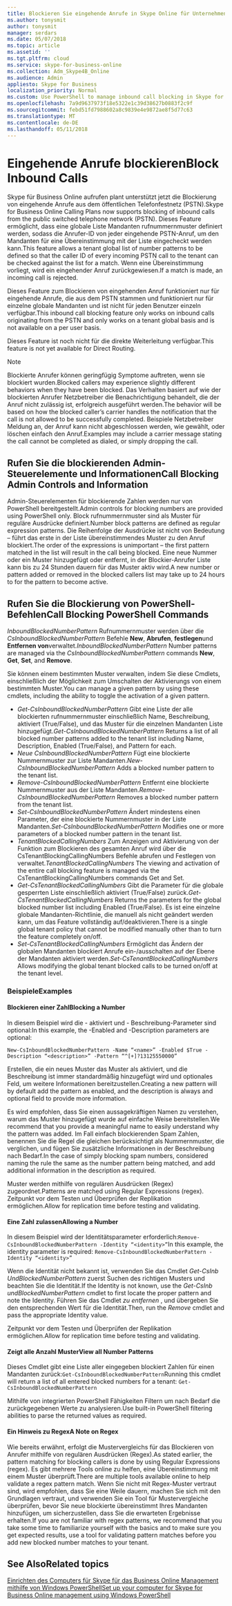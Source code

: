 ```yaml
---
title: Blockieren Sie eingehende Anrufe in Skype Online für Unternehmen
ms.author: tonysmit
author: tonysmit
manager: serdars
ms.date: 05/07/2018
ms.topic: article
ms.assetid: ''
ms.tgt.pltfrm: cloud
ms.service: skype-for-business-online
ms.collection: Adm_Skype4B_Online
ms.audience: Admin
appliesto: Skype for Business
localization_priority: Normal
ms.custom: Use PowerShell to manage inbound call blocking in Skype for Business Online.
ms.openlocfilehash: 7a9d9637973f18e5322e1c39d38627b0883f2c9f
ms.sourcegitcommit: febd51fd7988602a8c9839e4e9872ae8f5d77c63
ms.translationtype: MT
ms.contentlocale: de-DE
ms.lasthandoff: 05/11/2018
---
```

 # <a name="block-inbound-calls"></a><span data-ttu-id="42ad9-102">Eingehende Anrufe blockieren</span><span class="sxs-lookup"><span data-stu-id="42ad9-102">Block Inbound Calls</span></span>

<span data-ttu-id="42ad9-103">Skype für Business Online aufrufen plant unterstützt jetzt die Blockierung von eingehende Anrufe aus dem öffentlichen Telefonfestnetz (PSTN).</span><span class="sxs-lookup"><span data-stu-id="42ad9-103">Skype for Business Online Calling Plans now supports blocking of inbound calls from the public switched telephone network (PSTN).</span></span> <span data-ttu-id="42ad9-104">Dieses Feature ermöglicht, dass eine globale Liste Mandanten rufnummernmuster definiert werden, sodass die Anrufer-ID von jeder eingehende PSTN-Anruf, um den Mandanten für eine Übereinstimmung mit der Liste eingecheckt werden kann.</span><span class="sxs-lookup"><span data-stu-id="42ad9-104">This feature allows a tenant global list of number patterns to be defined so that the caller ID of every incoming PSTN call to the tenant can be checked against the list for a match.</span></span> <span data-ttu-id="42ad9-105">Wenn eine Übereinstimmung vorliegt, wird ein eingehender Anruf zurückgewiesen.</span><span class="sxs-lookup"><span data-stu-id="42ad9-105">If a match is made, an incoming call is rejected.</span></span> 

<span data-ttu-id="42ad9-106">Dieses Feature zum Blockieren von eingehenden Anruf funktioniert nur für eingehende Anrufe, die aus dem PSTN stammen und funktioniert nur für einzelne globale Mandanten und ist nicht für jeden Benutzer einzeln verfügbar.</span><span class="sxs-lookup"><span data-stu-id="42ad9-106">This inbound call blocking feature only works on inbound calls originating from the PSTN and only works on a tenant global basis and is not available on a per user basis.</span></span>

<span data-ttu-id="42ad9-107">Dieses Feature ist noch nicht für die direkte Weiterleitung verfügbar.</span><span class="sxs-lookup"><span data-stu-id="42ad9-107">This feature is not yet available for Direct Routing.</span></span>

>[!NOTE]
 <span data-ttu-id="42ad9-108">Blockierte Anrufer können geringfügig Symptome auftreten, wenn sie blockiert wurden.</span><span class="sxs-lookup"><span data-stu-id="42ad9-108">Blocked callers may experience slightly different behaviors when they have been blocked.</span></span> <span data-ttu-id="42ad9-109">Das Verhalten basiert auf wie der blockierten Anrufer Netzbetreiber die Benachrichtigung behandelt, die der Anruf nicht zulässig ist, erfolgreich ausgeführt werden.</span><span class="sxs-lookup"><span data-stu-id="42ad9-109">The behavior will be based on how the blocked caller’s carrier handles the notification that the call is not allowed to be successfully completed.</span></span> <span data-ttu-id="42ad9-110">Beispiele Netzbetreiber Meldung an, der Anruf kann nicht abgeschlossen werden, wie gewählt, oder löschen einfach den Anruf.</span><span class="sxs-lookup"><span data-stu-id="42ad9-110">Examples may include a carrier message stating the call cannot be completed as dialed, or simply dropping the call.</span></span>

## <a name="call-blocking-admin-controls-and-information"></a><span data-ttu-id="42ad9-111">Rufen Sie die blockierenden Admin-Steuerelemente und Informationen</span><span class="sxs-lookup"><span data-stu-id="42ad9-111">Call Blocking Admin Controls and Information</span></span>
<span data-ttu-id="42ad9-112">Admin-Steuerelementen für blockierende Zahlen werden nur von PowerShell bereitgestellt.</span><span class="sxs-lookup"><span data-stu-id="42ad9-112">Admin controls for blocking numbers are provided using PowerShell only.</span></span> <span data-ttu-id="42ad9-113">Block rufnummernmuster sind als Muster für reguläre Ausdrücke definiert.</span><span class="sxs-lookup"><span data-stu-id="42ad9-113">Number block patterns are defined as regular expression patterns.</span></span> <span data-ttu-id="42ad9-114">Die Reihenfolge der Ausdrücke ist nicht von Bedeutung – führt das erste in der Liste übereinstimmendes Muster zu den Anruf blockiert.</span><span class="sxs-lookup"><span data-stu-id="42ad9-114">The order of the expressions is unimportant – the first pattern matched in the list will result in the call being blocked.</span></span> <span data-ttu-id="42ad9-115">Eine neue Nummer oder ein Muster hinzugefügt oder entfernt, in der Blockier-Anrufer Liste kann bis zu 24 Stunden dauern für das Muster aktiv wird.</span><span class="sxs-lookup"><span data-stu-id="42ad9-115">A new number or pattern added or removed in the blocked callers list may take up to 24 hours to for the pattern to become active.</span></span>
## <a name="call-blocking-powershell-commands"></a><span data-ttu-id="42ad9-116">Rufen Sie die Blockierung von PowerShell-Befehlen</span><span class="sxs-lookup"><span data-stu-id="42ad9-116">Call Blocking PowerShell Commands</span></span>

<span data-ttu-id="42ad9-117">*InboundBlockedNumberPattern* Rufnummernmuster werden über die *CsInboundBlockedNumberPattern* Befehle **New**, **Abrufen**, **festlegen**und **Entfernen von**verwaltet.</span><span class="sxs-lookup"><span data-stu-id="42ad9-117">*InboundBlockedNumberPattern* Number patterns are managed via the *CsInboundBlockedNumberPattern* commands **New**, **Get**, **Set**, and **Remove**.</span></span>  

<span data-ttu-id="42ad9-118">Sie können einem bestimmten Muster verwalten, indem Sie diese Cmdlets, einschließlich der Möglichkeit zum Umschalten der Aktivierungs von einem bestimmten Muster.</span><span class="sxs-lookup"><span data-stu-id="42ad9-118">You can manage a given pattern by using these cmdlets, including the ability to toggle the activation of a given pattern.</span></span>
- <span data-ttu-id="42ad9-119">*Get-CsInboundBlockedNumberPattern* Gibt eine Liste der alle blockierten rufnummernmuster einschließlich Name, Beschreibung, aktiviert (True/False), und das Muster für die einzelnen Mandanten Liste hinzugefügt.</span><span class="sxs-lookup"><span data-stu-id="42ad9-119">*Get-CsInboundBlockedNumberPattern* Returns a list of all blocked number patterns added to the tenant list including Name, Description, Enabled (True/False), and Pattern for each.</span></span>
- <span data-ttu-id="42ad9-120">*Neue CsInboundBlockedNumberPattern* Fügt eine blockierte Nummernmuster zur Liste Mandanten.</span><span class="sxs-lookup"><span data-stu-id="42ad9-120">*New-CsInboundBlockedNumberPattern* Adds a blocked number pattern to the tenant list.</span></span>
- <span data-ttu-id="42ad9-121">*Remove-CsInboundBlockedNumberPattern* Entfernt eine blockierte Nummernmuster aus der Liste Mandanten.</span><span class="sxs-lookup"><span data-stu-id="42ad9-121">*Remove-CsInboundBlockedNumberPattern* Removes a blocked number pattern from the tenant list.</span></span>
- <span data-ttu-id="42ad9-122">*Set-CsInboundBlockedNumberPattern* Ändert mindestens einen Parameter, der eine blockierte Nummernmuster in der Liste Mandanten.</span><span class="sxs-lookup"><span data-stu-id="42ad9-122">*Set-CsInboundBlockedNumberPattern* Modifies one or more parameters of a blocked number pattern in the tenant list.</span></span>
- <span data-ttu-id="42ad9-123">*TenantBlockedCallingNumbers* Zum Anzeigen und Aktivierung von der Funktion zum Blockieren des gesamten Anruf wird über die CsTenantBlockingCallingNumbers Befehle abrufen und Festlegen von verwaltet.</span><span class="sxs-lookup"><span data-stu-id="42ad9-123">*TenantBlockedCallingNumbers* The viewing and activation of the entire call blocking feature is managed via the CsTenantBlockingCallingNumbers commands Get and Set.</span></span> 
- <span data-ttu-id="42ad9-124">*Get-CsTenantBlockedCallingNumbers* Gibt die Parameter für die globale gesperrten Liste einschließlich aktiviert (True/False) zurück.</span><span class="sxs-lookup"><span data-stu-id="42ad9-124">*Get-CsTenantBlockedCallingNumbers* Returns the parameters for the global blocked number list including Enabled (True/False).</span></span> <span data-ttu-id="42ad9-125">Es ist eine einzelne globale Mandanten-Richtlinie, die manuell als nicht geändert werden kann, um das Feature vollständig auf/deaktivieren.</span><span class="sxs-lookup"><span data-stu-id="42ad9-125">There is a single global tenant policy that cannot be modified manually other than to turn the feature completely on/off.</span></span>
- <span data-ttu-id="42ad9-126">*Set-CsTenantBlockedCallingNumbers* Ermöglicht das Ändern der globalen Mandanten blockiert Anrufe ein-/ausschalten auf der Ebene der Mandanten aktiviert werden.</span><span class="sxs-lookup"><span data-stu-id="42ad9-126">*Set-CsTenantBlockedCallingNumbers* Allows modifying the global tenant blocked calls to be turned on/off at the tenant level.</span></span>

### <a name="examples"></a><span data-ttu-id="42ad9-127">Beispiele</span><span class="sxs-lookup"><span data-stu-id="42ad9-127">Examples</span></span>
#### <a name="blocking-a-number"></a><span data-ttu-id="42ad9-128">Blockieren einer Zahl</span><span class="sxs-lookup"><span data-stu-id="42ad9-128">Blocking a Number</span></span>

<span data-ttu-id="42ad9-129">In diesem Beispiel wird die - aktiviert und - Beschreibung-Parameter sind optional:</span><span class="sxs-lookup"><span data-stu-id="42ad9-129">In this example, the -Enabled and -Description parameters are optional:</span></span>

`New-CsInboundBlockedNumberPattern -Name “<name>” -Enabled $True -Description “<description>” -Pattern “^[+]?13125550000”`

 <span data-ttu-id="42ad9-130">Erstellen, die ein neues Muster das Muster als aktiviert, und die Beschreibung ist immer standardmäßig hinzugefügt wird und optionales Feld, um weitere Informationen bereitzustellen.</span><span class="sxs-lookup"><span data-stu-id="42ad9-130">Creating a new pattern will by default add the pattern as enabled, and the description is always and optional field to provide more information.</span></span> 

<span data-ttu-id="42ad9-131">Es wird empfohlen, dass Sie einen aussagekräftigen Namen zu verstehen, warum das Muster hinzugefügt wurde auf einfache Weise bereitstellen.</span><span class="sxs-lookup"><span data-stu-id="42ad9-131">We recommend that you provide a meaningful name to easily understand why the pattern was added.</span></span> <span data-ttu-id="42ad9-132">Im Fall einfach blockierenden Spam Zahlen, benennen Sie die Regel die gleichen berücksichtigt als Nummernmuster, die verglichen, und fügen Sie zusätzliche Informationen in der Beschreibung nach Bedarf.</span><span class="sxs-lookup"><span data-stu-id="42ad9-132">In the case of simply blocking spam numbers, considered naming the rule the same as the number pattern being matched, and add additional information in the description as required.</span></span>

<span data-ttu-id="42ad9-133">Muster werden mithilfe von regulären Ausdrücken (Regex) zugeordnet.</span><span class="sxs-lookup"><span data-stu-id="42ad9-133">Patterns are matched using Regular Expressions (regex).</span></span> <span data-ttu-id="42ad9-134">Zeitpunkt vor dem Testen und Überprüfen der Replikation ermöglichen.</span><span class="sxs-lookup"><span data-stu-id="42ad9-134">Allow for replication time before testing and validating.</span></span>

#### <a name="allowing-a-number"></a><span data-ttu-id="42ad9-135">Eine Zahl zulassen</span><span class="sxs-lookup"><span data-stu-id="42ad9-135">Allowing a Number</span></span>

<span data-ttu-id="42ad9-136">In diesem Beispiel wird der Identitätsparameter erforderlich:`Remove-CsInboundBlockedNumberPattern -Identity “<identity>”`</span><span class="sxs-lookup"><span data-stu-id="42ad9-136">In this example, the identity parameter is  required: `Remove-CsInboundBlockedNumberPattern -Identity “<identity>”`</span></span>
 
<span data-ttu-id="42ad9-137">Wenn die Identität nicht bekannt ist, verwenden Sie das Cmdlet *Get-CsInb UndBlockedNumberPattern* zuerst Suchen des richtigen Musters und beachten Sie die Identität.</span><span class="sxs-lookup"><span data-stu-id="42ad9-137">If the Identity is not known, use the *Get-CsInb undBlockedNumberPattern* cmdlet to first locate the proper pattern and note the Identity.</span></span> <span data-ttu-id="42ad9-138">Führen Sie das Cmdlet *zu entfernen* , und übergeben Sie den entsprechenden Wert für die Identität.</span><span class="sxs-lookup"><span data-stu-id="42ad9-138">Then, run the *Remove* cmdlet and pass the appropriate Identity value.</span></span>

<span data-ttu-id="42ad9-139">Zeitpunkt vor dem Testen und Überprüfen der Replikation ermöglichen.</span><span class="sxs-lookup"><span data-stu-id="42ad9-139">Allow for replication time before testing and validating.</span></span>
#### <a name="view-all-number-patterns"></a><span data-ttu-id="42ad9-140">Zeigt alle Anzahl Muster</span><span class="sxs-lookup"><span data-stu-id="42ad9-140">View all Number Patterns</span></span>
<span data-ttu-id="42ad9-141">Dieses Cmdlet gibt eine Liste aller eingegeben blockiert Zahlen für einen Mandanten zurück:`Get-CsInboundBlockedNumberPattern`</span><span class="sxs-lookup"><span data-stu-id="42ad9-141">Running this cmdlet will return a list of all entered blocked numbers for a tenant: `Get-CsInboundBlockedNumberPattern`</span></span>

<span data-ttu-id="42ad9-142">Mithilfe von integrierten PowerShell Fähigkeiten Filtern um nach Bedarf die zurückgegebenen Werte zu analysieren.</span><span class="sxs-lookup"><span data-stu-id="42ad9-142">Use built-in PowerShell filtering abilities to parse the returned values as required.</span></span>

#### <a name="a-note-on-regex"></a><span data-ttu-id="42ad9-143">Ein Hinweis zu Regex</span><span class="sxs-lookup"><span data-stu-id="42ad9-143">A Note on Regex</span></span>
<span data-ttu-id="42ad9-144">Wie bereits erwähnt, erfolgt die Mustervergleichs für das Blockieren von Anrufer mithilfe von regulären Ausdrücken (Regex).</span><span class="sxs-lookup"><span data-stu-id="42ad9-144">As stated earlier, the pattern matching for blocking callers is done by using Regular Expressions (regex).</span></span> <span data-ttu-id="42ad9-145">Es gibt mehrere Tools online zu helfen, eine Übereinstimmung mit einem Muster überprüft.</span><span class="sxs-lookup"><span data-stu-id="42ad9-145">There are multiple tools available online to help validate a regex pattern match.</span></span> <span data-ttu-id="42ad9-146">Wenn Sie nicht mit Regex-Muster vertraut sind, wird empfohlen, dass Sie eine Weile dauern, machen Sie sich mit den Grundlagen vertraut, und verwenden Sie ein Tool für Mustervergleiche überprüfen, bevor Sie neue blockierte übereinstimmt Ihres Mandanten hinzufügen, um sicherzustellen, dass Sie die erwarteten Ergebnisse erhalten.</span><span class="sxs-lookup"><span data-stu-id="42ad9-146">If you are not familiar with regex patterns, we recommend that you take some time to familiarize yourself with the basics and to make sure you get expected results, use a tool for validating pattern matches before you add new blocked number matches to your tenant.</span></span> 

## <a name="related-topics"></a><span data-ttu-id="42ad9-147">See Also</span><span class="sxs-lookup"><span data-stu-id="42ad9-147">Related topics</span></span>
[<span data-ttu-id="42ad9-148">Einrichten des Computers für Skype für das Business Online Management mithilfe von Windows PowerShell</span><span class="sxs-lookup"><span data-stu-id="42ad9-148">Set up your computer for Skype for Business Online management using Windows PowerShell</span></span>](https://docs.microsoft.com/en-us/SkypeForBusiness/set-up-your-computer-for-windows-powershell/set-up-your-computer-for-windows-powershell )

